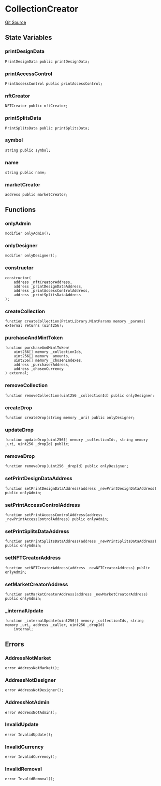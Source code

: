 # CollectionCreator
[Git Source](https://github.com/digiv3rse/protocol-contracts/blob/78826068117a4eb9f5d01837d2d88deb72b92ea0/contracts/modules/creator/CollectionCreator.sol)


## State Variables
### printDesignData

```solidity
PrintDesignData public printDesignData;
```


### printAccessControl

```solidity
PrintAccessControl public printAccessControl;
```


### nftCreator

```solidity
NFTCreator public nftCreator;
```


### printSplitsData

```solidity
PrintSplitsData public printSplitsData;
```


### symbol

```solidity
string public symbol;
```


### name

```solidity
string public name;
```


### marketCreator

```solidity
address public marketCreator;
```


## Functions
### onlyAdmin


```solidity
modifier onlyAdmin();
```

### onlyDesigner


```solidity
modifier onlyDesigner();
```

### constructor


```solidity
constructor(
    address _nftCreatorAddress,
    address _printDesignDataAddress,
    address _printAccessControlAddress,
    address _printSplitsDataAddress
);
```

### createCollection


```solidity
function createCollection(PrintLibrary.MintParams memory _params) external returns (uint256);
```

### purchaseAndMintToken


```solidity
function purchaseAndMintToken(
    uint256[] memory _collectionIds,
    uint256[] memory _amounts,
    uint256[] memory _chosenIndexes,
    address _purchaserAddress,
    address _chosenCurrency
) external;
```

### removeCollection


```solidity
function removeCollection(uint256 _collectionId) public onlyDesigner;
```

### createDrop


```solidity
function createDrop(string memory _uri) public onlyDesigner;
```

### updateDrop


```solidity
function updateDrop(uint256[] memory _collectionIds, string memory _uri, uint256 _dropId) public;
```

### removeDrop


```solidity
function removeDrop(uint256 _dropId) public onlyDesigner;
```

### setPrintDesignDataAddress


```solidity
function setPrintDesignDataAddress(address _newPrintDesignDataAddress) public onlyAdmin;
```

### setPrintAccessControlAddress


```solidity
function setPrintAccessControlAddress(address _newPrintAccessControlAddress) public onlyAdmin;
```

### setPrintSplitsDataAddress


```solidity
function setPrintSplitsDataAddress(address _newPrintSplitsDataAddress) public onlyAdmin;
```

### setNFTCreatorAddress


```solidity
function setNFTCreatorAddress(address _newNFTCreatorAddress) public onlyAdmin;
```

### setMarketCreatorAddress


```solidity
function setMarketCreatorAddress(address _newMarketCreatorAddress) public onlyAdmin;
```

### _internalUpdate


```solidity
function _internalUpdate(uint256[] memory _collectionIds, string memory _uri, address _caller, uint256 _dropId)
    internal;
```

## Errors
### AddressNotMarket

```solidity
error AddressNotMarket();
```

### AddressNotDesigner

```solidity
error AddressNotDesigner();
```

### AddressNotAdmin

```solidity
error AddressNotAdmin();
```

### InvalidUpdate

```solidity
error InvalidUpdate();
```

### InvalidCurrency

```solidity
error InvalidCurrency();
```

### InvalidRemoval

```solidity
error InvalidRemoval();
```

